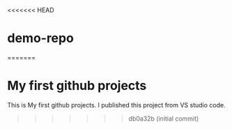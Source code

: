 <<<<<<< HEAD
# demo-repo
=======
# My first github projects
This is My first github projects.
I published this project from VS studio code.
>>>>>>> db0a32b (initial commit)
